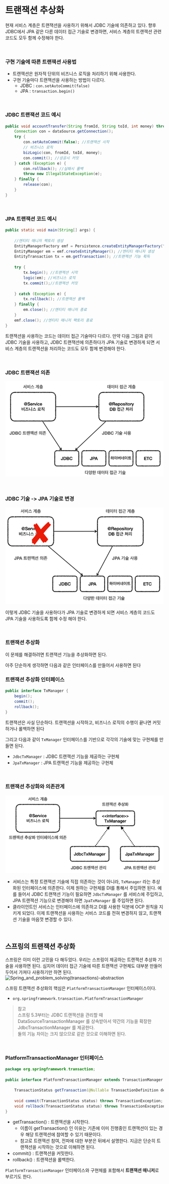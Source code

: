 # 트랜잭션 추상화
현재 서비스 계층은 트랜잭션을 사용하기 위해서 JDBC 기술에 의존하고 있다. 향후 JDBC에서 JPA 같은 다른 데이터 접근 기술로 변경하면, 서비스 계층의 트랜잭션 관련 코드도 모두 함께 수정해야 한다.

<br>

### 구현 기술에 따른 트랜잭션 사용법
* 트랜잭션은 원자적 단위의 비즈니스 로직을 처리하기 위해 사용한다.
* 구현 기술마다 트랜잭션을 사용하는 방법이 다르다.
  * JDBC : ```con.setAutoCommit(false)```
  * JPA : ```transaction.begin()```

<br>

### JDBC 트랜잭션 코드 예시
```java
public void accountTransfer(String fromId, String toId, int money) throws SQLException {
    Connection con = dataSource.getConnection();
    try {
        con.setAutoCommit(false); //트랜잭션 시작
        // 비즈니스 로직
        bizLogic(con, fromId, toId, money);
        con.commit(); //성공시 커밋
    } catch (Exception e) {
        con.rollback(); //실패시 롤백
        throw new IllegalStateException(e);
    } finally {
        release(con);
    }
}
```

<br>

### JPA 트랜잭션 코드 예시
```java
public static void main(String[] args) {
    
    //엔티티 매니저 팩토리 생성
    EntityManagerFactory emf = Persistence.createEntityManagerFactory("jpabook");
    EntityManager em = emf.createEntityManager(); //엔티티 매니저 생성
    EntityTransaction tx = em.getTransaction(); //트랜잭션 기능 획득

    try {
        tx.begin(); //트랜잭션 시작
        logic(em); //비즈니스 로직
        tx.commit();//트랜잭션 커밋
        
    } catch (Exception e) {
        tx.rollback(); //트랜잭션 롤백
    } finally {
        em.close(); //엔티티 매니저 종료
    }
    emf.close(); //엔티티 매니저 팩토리 종료
}
```
트랜잭션을 사용하는 코드는 데이터 접근 기술마다 다르다. 만약 다음 그림과 같이 JDBC 기술을 사용하고, JDBC 트랜잭션에 의존하다가 JPA 기술로 변경하게 되면 서비스 계층의 트랜잭션을 처리하는 코드도 모두 함께 변경해야 한다.

<br>

### JDBC 트랜잭션 의존
![Spring_and_problem_solving(transactions)-abstraction](Spring_and_problem_solving(transactions)-abstraction1.PNG)

<br>

### JDBC 기술 -> JPA 기술로 변경
![Spring_and_problem_solving(transactions)-abstraction](Spring_and_problem_solving(transactions)-abstraction2.PNG)

이렇게 JDBC 기술을 사용하다가 JPA 기술로 변경하게 되면 서비스 계층의 코드도 JPA 기술을 사용하도록 함께 수정 해야 한다.

<br>

### 트랜잭션 추상화
이 문제를 해결하려면 트랜잭션 기능을 추상화하면 된다.

아주 단순하게 생각하면 다음과 같은 인터페이스를 만들어서 사용하면 된다

### 트랜잭션 추상화 인터페이스
```java
public interface TxManager {
    begin();
    commit();
    rollback();
}
```
트랜잭션은 사실 단순하다. 트랜잭션을 시작하고, 비즈니스 로직의 수행이 끝나면 커밋하거나 롤백하면 된다

그리고 다음과 같이 ```TxManager``` 인터페이스를 기반으로 각각의 기술에 맞는 구현체를 만들면 된다.
* ```JdbcTxManager``` : JDBC 트랜잭션 기능을 제공하는 구현체
* ```JpaTxManager``` : JPA 트랜잭션 기능을 제공하는 구현체

<br>

### 트랜잭션 추상화와 의존관계
![Spring_and_problem_solving(transactions)-abstraction](Spring_and_problem_solving(transactions)-abstraction3.PNG)
* 서비스는 특정 트랜잭션 기술에 직접 의존하는 것이 아니라, ```TxManager``` 라는 추상화된 인터페이스에 의존한다.
  이제 원하는 구현체를 DI를 통해서 주입하면 된다. 예를 들어서 JDBC 트랜잭션 기능이 필요하면
  ```JdbcTxManager``` 를 서비스에 주입하고, JPA 트랜잭션 기능으로 변경해야 하면 ```JpaTxManager``` 를 주입하면
  된다.
* 클라이언트인 서비스는 인터페이스에 의존하고 DI를 사용한 덕분에 OCP 원칙을 지키게 되었다. 이제 트랜잭션을 
  사용하는 서비스 코드를 전혀 변경하지 않고, 트랜잭션 기술을 마음껏 변경할 수 있다.

<br>

## 스프링의 트랜잭션 추상화
스프링은 이미 이런 고민을 다 해두었다. 우리는 스프링이 제공하는 트랜잭션 추상화 기술을 사용하면 된다.
심지어 데이터 접근 기술에 따른 트랜잭션 구현체도 대부분 만들어두어서 가져다 사용하기만 하면 된다.
![Spring_and_problem_solving(transactions)-abstraction](Spring_and_problem_solving(transactions)-abstraction4.PNG)

스프링 트랜잭션 추상화의 핵심은 ```PlatformTransactionManager``` 인터페이스이다.
* ```org.springframework.transaction.PlatformTransactionManager```

> 참고<br>
> 스프링 5.3부터는 JDBC 트랜잭션을 관리할 때 DataSourceTransactionManager 를 상속받아서 약간의
> 기능을 확장한 JdbcTransactionManager 를 제공한다.<br>둘의 기능 차이는 크지 않으므로 같은 것으로 이해하면 된다.

<br>

### PlatformTransactionManager 인터페이스
```java
package org.springframework.transaction;

public interface PlatformTransactionManager extends TransactionManager {

    TransactionStatus getTransaction(@Nullable TransactionDefinition definition) throws TransactionException;
    
    void commit(TransactionStatus status) throws TransactionException;
    void rollback(TransactionStatus status) throws TransactionException;
}
```
* getTransaction() : 트랜잭션을 시작한다.
  * 이름이 getTransaction() 인 이유는 기존에 이미 진행중인 트랜잭션이 있는 경우 해당 트랜잭션에 참여할 수 있기 때문이다.
  * 참고로 트랜잭션 참여, 전파에 대한 부분은 뒤에서 설명한다. 지금은 단순히 트랜잭션을 시작하는 것으로 이해하면 된다.
* commit() : 트랜잭션을 커밋한다.
* rollback() : 트랜잭션을 롤백한다.

```PlatformTransactionManager``` 인터페이스와 구현체를 포함해서 **트랜잭션 매니저**로 부르기도 한다.